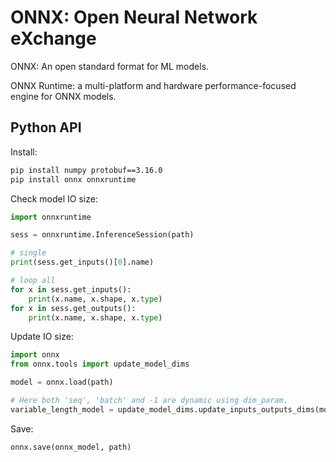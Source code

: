 # ONNX: Open Neural Network eXchange

ONNX: An open standard format for ML models.

ONNX Runtime: a multi-platform and hardware performance-focused engine for ONNX models.



## Python API

Install:

```bash
pip install numpy protobuf==3.16.0
pip install onnx onnxruntime
```

Check model IO size:

```python
import onnxruntime

sess = onnxruntime.InferenceSession(path)

# single
print(sess.get_inputs()[0].name)

# loop all
for x in sess.get_inputs():
    print(x.name, x.shape, x.type)
for x in sess.get_outputs():
    print(x.name, x.shape, x.type)    
```

Update IO size:

```python
import onnx
from onnx.tools import update_model_dims

model = onnx.load(path)

# Here both 'seq', 'batch' and -1 are dynamic using dim_param.
variable_length_model = update_model_dims.update_inputs_outputs_dims(model, {'input_name': ['seq', 'batch', 3, -1]}, {'output_name': ['seq', 'batch', 1, -1]})
```

Save:

````python
onnx.save(onnx_model, path)
````

